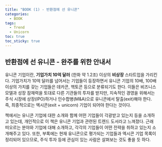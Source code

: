 ```yaml
---
title: "BOOK (1) - 반환점에 선 유니콘"
categories:
  - BOOK
tags:
  - Trend
  - Unicorn
toc: true
toc_sticky: true
---
```


## 반환점에 선 유니콘 - 완주를 위한 안내서

유니콘 기업이란, **기업가치 10억 달러** (한화 약 1.2조) 이상의 **비상장** 스타트업을 가리킨다. 기업가치가 10억 달러를 넘어서는 기업들이 등장하면서 유니콘 기업의 10배, 100배 이상의 가치를 갖는 기업들은 데카콘, 헥토콘 등으로 분류되기도 한다. 이들은 비즈니스 모델과 성장 잠재력을 토대로 다른 기관들의 투자를 받지만, 지속적인 경영을 위해서는 주식 시장에 상장(IPO)하거나 인수합병(M&A)으로 유니콘에서 탈출(exit)해야 한다. 즉, 최종적으로는 엑시콘(exit + unicorn) 기업이 되어야 한다는 것이다.

책에서는 유니콘 기업에 대한 소개와 함께 어떤 기업들이 각광받고 있는지 등을 소개하고 있는데, 개인적으로 이 책은 유니콘 기업과 관련된 트렌드 도서라고 느껴졌다. 근래 떠오르는 분야와 기업에 대해 소개하고, 각각의 기업들이 어떤 전략을 취하고 있는지 소개해주고 있다. 또한, 부록에는 현재 유니콘으로 평가되는 기업들과 엑시콘 기업 목록이 정리되어 있으므로, 주식 투자 등에 관심이 있는 사람은 살펴보는 것도 좋을 듯 하다.

<figure style="width: 100%">
  <img src="{{ site.url }}{{ site.baseurl }}/assets/images/book1.png" alt="">
</figure>